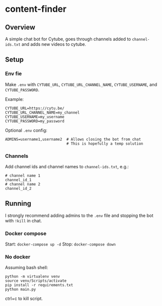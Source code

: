 # content-finder
## Overview
A simple chat bot for Cytube, goes through channels added to `channel-ids.txt` and adds new videos to cytube.
## Setup
### Env fie
Make `.env` with `CYTUBE_URL`, `CYTUBE_URL_CHANNEL_NAME`, `CYTUBE_USERNAME`, and `CYTUBE_PASSWORD`.

Example:
```
CYTUBE_URL=https://cytu.be/
CYTUBE_URL_CHANNEL_NAME=my_channel
CYTUBE_USERNAME=my_username
CYTUBE_PASSWORD=my_password
```
Optional `.env` config:
```
ADMINS=username1,username2  # Allows closing the bot from chat
                            # This is hopefully a temp solution
```
### Channels
Add channel ids and channel names to `channel-ids.txt`, e.g.:
```
# channel name 1
channel_id_1
# channel name 2
channel_id_2
```
## Running
I strongly recommend adding admins to the `.env` file and stopping the bot with `!kill` in chat.
### Docker compose
Start: `docker-compose up -d`
Stop: `docker-compose down`
### No docker
Assuming bash shell:
```
python -m virtualenv venv
source venv/Scripts/activate
pip install -r requirements.txt
python main.py
```
ctrl+c to kill script.